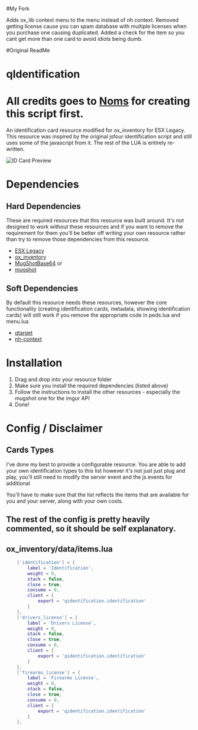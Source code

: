 #My Fork

Adds ox_lib context menu to the menu instead of nh context. Removed getting license cause you can spam database with multiple licenses when you purchase one causing duplicated. Added a check for the item so you cant get more than one card to avoid idiots being dumb. 




#Original ReadMe

# qIdentification
# All credits goes to [Noms](https://github.com/OfficialNoms) for creating this script first.
An identification card resource modified for ox_inventory for ESX Legacy.
This resource was inspired by the original jsfour identification script and still uses some of the javascript from it. The rest of the LUA is entirely re-written.

![ID Card Preview](https://i.imgur.com/PxVi8jK.png)

# Dependencies
## Hard Dependencies
These are required resources that this resource was built around. It's not designed to work without these resources and if you want to remove the requirement for them you'll be better off writing your own resource rather than try to remove those dependencies from this resource. 
* [ESX Legacy](https://github.com/overextended/es_extended)
* [ox_inventory](https://github.com/overextended/ox_inventory)
* [MugShotBase64](https://github.com/BaziForYou/MugShotBase64)
or
* [mugshot](https://github.com/jonassvensson4/mugshot)
## Soft Dependencies
By default this resource needs these resources, however the core functionality (creating identification cards, metadata, showing identification cards) will still work if you remove the appropriate code in peds.lua and menu.lua
* [qtarget](https://github.com/overextended/qtarget)
* [nh-context](https://github.com/LukeWasTakenn/nh-context)

# Installation
1. Drag and drop into your resource folder
2. Make sure you install the required dependencies (listed above)
3. Follow the instructions to install the other resources - especially the mugshot one for the imgur API
4. Done!


# Config / Disclaimer
## Cards Types 
I've done my best to provide a configurable resource. You are able to add your own identification types to this list however it's not just just plug and play, you'll still need to modify the server event and the js events for additional 

You'll have to make sure that the list reflects the items that are available for you and your server, along with your own costs.

## The rest of the config is pretty heavily commented, so it should be self explanatory. 

## ox_inventory/data/items.lua
```lua
	['identification'] = {
		label = 'Identification',
		weight = 0,
		stack = false,
		close = true,
		consume = 0,
		client = {
			export = 'qidentification.identification'
		}
	},
	['drivers_license'] = {
		label = 'Drivers License',
		weight = 0,
		stack = false,
		close = true,
		consume = 0,
		client = {
			export = 'qidentification.identification'
		}
	},
	['firearms_license'] = {
		label = 'Firearms License',
		weight = 0,
		stack = false,
		close = true,
		consume = 0,
		client = {
			export = 'qidentification.identification'
		}
	},
```

